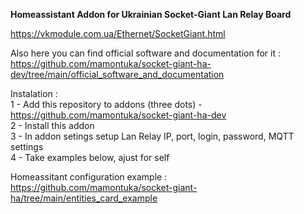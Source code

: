 <b>Homeassistant Addon for Ukrainian Socket-Giant Lan Relay Board</b> </br>

https://vkmodule.com.ua/Ethernet/SocketGiant.html </br>

Also here you can find official software and documentation for it : </br>
https://github.com/mamontuka/socket-giant-ha-dev/tree/main/official_software_and_documentation

Instalation : </br>
1 - Add this repository to addons (three dots) - https://github.com/mamontuka/socket-giant-ha-dev </br>
2 - Install this addon </br>
3 - In addon setings setup Lan Relay IP, port, login, password, MQTT settings </br>
4 - Take examples below, ajust for self </br>

Homeassitant configuration example :  https://github.com/mamontuka/socket-giant-ha/tree/main/entities_card_example </br>

